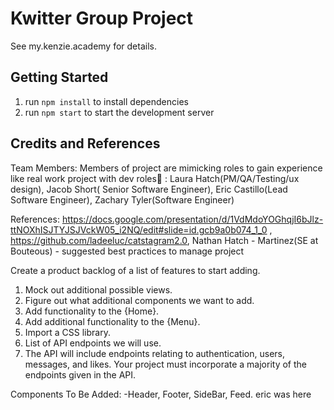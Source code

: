 # Kwitter Group Project

See my.kenzie.academy for details.

## Getting Started

1. run `npm install` to install dependencies
2. run `npm start` to start the development server

## Credits and References

Team Members: 
  Members of project are mimicking roles to gain experience like real work project with dev roles🥇 : Laura Hatch(PM/QA/Testing/ux design), Jacob Short( Senior Software Engineer), Eric Castillo(Lead Software Engineer), Zachary Tyler(Software Engineer)

References: 
 https://docs.google.com/presentation/d/1VdMdoYOGhqjI6bJlz-ttNOXhISJTYJSJVckW05_i2NQ/edit#slide=id.gcb9a0b074_1_0 , https://github.com/ladeeluc/catstagram2.0, Nathan Hatch - Martinez(SE at Bouteous) - suggested best practices to manage project

Create a product backlog of a list of features to start adding.

1. Mock out additional possible views.
2. Figure out what additional components we want to add.
3. Add functionality to the {Home}.
4. Add additional functionality to the {Menu}.
5. Import a CSS library.
6. List of API endpoints we will use.
7. The API will include endpoints relating to authentication, users, messages, and likes.
   Your project must incorporate a majority of the endpoints given in the API.

Components To Be Added:
-Header, Footer, SideBar, Feed.
eric was here
